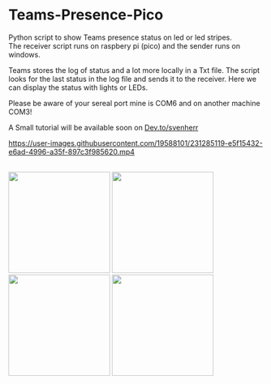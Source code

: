 # Teams-Presence-Pico
Python script to show Teams presence status on led or led stripes.  
The receiver script runs on raspbery pi (pico) and the sender runs on windows.

Teams stores the log of status and a lot more locally in a Txt file.
The script looks for the last status in the log file and sends it to the receiver. 
Here we can display the status with lights or LEDs.

Please be aware of your sereal port mine is COM6 and on another machine COM3!

A Small tutorial will be available soon on <a href="https://dev.to/svenherr">Dev.to/svenherr</a>



https://user-images.githubusercontent.com/19588101/231285119-e5f15432-e6ad-4996-a35f-897c3f985620.mp4

<br>
<div>
<img src="https://user-images.githubusercontent.com/19588101/231285427-e08dea2e-92ca-4c2d-8c0b-a242e1d45f50.jpeg" width="200">
<img src="https://user-images.githubusercontent.com/19588101/231286138-dd2c4299-6408-4efd-8a2f-a2eaea79b0ab.jpeg" width="200">
<img src="https://user-images.githubusercontent.com/19588101/231286160-44351bce-fce4-4ad3-b95c-3600f6d83417.jpeg" width="200">
<img src="https://user-images.githubusercontent.com/19588101/231286179-3f5c13a7-a845-45fd-86b4-5ee45ab6fb56.jpeg" width="200">
  </div>
